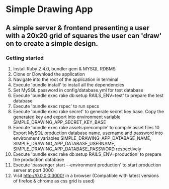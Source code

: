# Simple Drawing App

## A simple server & frontend presenting a user with a 20x20 grid of squares the user can 'draw' on to create a simple design.

### Getting started
1. Install Ruby 2.4.0, bundler gem & MYSQL RDBMS
2. Clone or Download the application
3. Navigate into the root of the application in terminal
4. Execute 'bundle install' to install all the dependencies
5. Set MySQL password in config/database.yml for test database
6. Execute 'bundle exec rake db:setup RAILS_ENV=test' to prepare the test database
7. Execute 'bundle exec rspec' to run specs
8. Execute 'bundle exec rake secret' to generate secret key base. Copy the generated key and export into environment variable SIMPLE_DRAWING_APP_SECRET_KEY_BASE
9. Execute 'bundle exec rake assets:precompile' to compile asset files
10 Export MySQL production database name, username and password into environment variables SIMPLE_DRAWING_APP_DATABASE_NAME, SIMPLE_DRAWING_APP_DATABASE_USERNAME, SIMPLE_DRAWING_APP_DATABASE_PASSWORD respectively 
11. Execute 'bundle exec rake db:setup RAILS_ENV=production' to prepare the production database
12. Execute 'passenger start --environment production' to start production server at port 3000
13. Visit http://0.0.0.0:3000/ in a browser (Compatible with latest versions of firefox & chrome as css grid is used)
